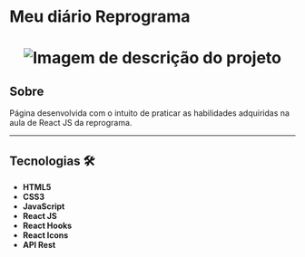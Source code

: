# Meu diário Reprograma

<h1 align="center">
	<img src="./src/assets/gif_projeto.gif" alt="Imagem de descrição do projeto"/>
</h1>

## Sobre

Página desenvolvida com o intuito de praticar as habilidades adquiridas na aula de React JS da reprograma.



---

## Tecnologias &#128736;

- **HTML5**
- **CSS3**
- **JavaScript**
- **React JS**
- **React Hooks**
- **React Icons**
- **API Rest**




